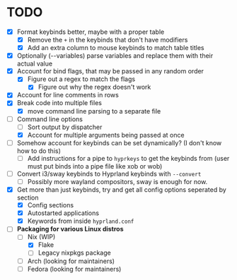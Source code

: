 # TODO

- [x] Format keybinds better, maybe with a proper table
  - [x] Remove the `+` in the keybinds that don't have modifiers
  - [x] Add an extra column to mouse keybinds to match table titles
- [x] Optionally (--variables) parse variables and replace them with their actual value
- [x] Account for bind flags, that may be passed in any random order
  - [x] Figure out a regex to match the flags
    - [x] Figure out why the regex doesn't work
- [x] Account for line comments in rows
- [x] Break code into multiple files
  - [x] move command line parsing to a separate file
- [ ] Command line options
  - [ ] Sort output by dispatcher
  - [x] Account for multiple arguments being passed at once
- [ ] Somehow account for keybinds can be set dynamically? (I don't know how to do this)
  - [ ] Add instructions for a pipe to `hyprkeys` to get the keybinds from (user must put binds into a pipe file like xob or wob)
- [ ] Convert i3/sway keybinds to Hyprland keybinds with `--convert`
  - [ ] Possibly more wayland compositors, sway is enough for now.
- [x] Get more than just keybinds, try and get all config options seperated by section
  - [x] Config sections
  - [x] Autostarted applications
  - [x] Keywords from inside `hyprland.conf`
- [ ] **Packaging for various Linux distros**
  - [ ] Nix (WIP)
    - [x] Flake
    - [ ] Legacy nixpkgs package
  - [ ] Arch (looking for maintainers)
  - [ ] Fedora (looking for maintainers)
